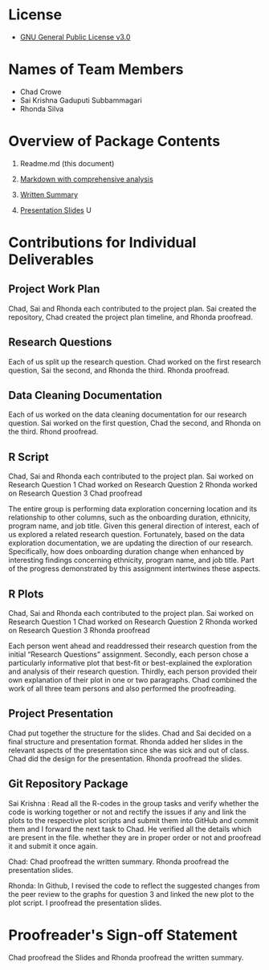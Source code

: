 # License

- [GNU General Public License v3.0](https://github.com/saikrishnags05/Project-for-Data-to-Decisions/blob/master/LICENSE)

# Names of Team Members

- Chad Crowe
- Sai Krishna Gaduputi Subbammagari
- Rhonda Silva

# Overview of Package Contents

1. Readme.md (this document)

2. [Markdown with comprehensive analysis]()

3. [Written Summary]()

4. [Presentation Slides]()
U
# Contributions for Individual Deliverables

## Project Work Plan

Chad, Sai and Rhonda each contributed to the project plan. Sai created the repository, Chad created the project plan timeline, and Rhonda proofread.

## Research Questions

Each of us split up the research question.  Chad worked on the first research question, Sai the second, and Rhonda the third. Rhonda proofread.

## Data Cleaning Documentation

Each of us worked on the data cleaning documentation for our research question.  Sai worked on the first question, Chad the second, and Rhonda on the third.  Rhond proofread.

## R Script

Chad, Sai and Rhonda each contributed to the project plan. Sai worked on Research Question 1 Chad worked on Research Question 2 Rhonda worked on Research Question 3 Chad proofread

The entire group is performing data exploration concerning location and its relationship to other columns, such as the onboarding duration, ethnicity, program name, and job title. Given this general direction of interest, each of us explored a related research question. Fortunately, based on the data exploration documentation, we are updating the direction of our research. Specifically, how does onboarding duration change when enhanced by interesting findings concerning ethnicity, program name, and job title. Part of the progress demonstrated by this assignment intertwines these aspects.

## R Plots

Chad, Sai and Rhonda each contributed to the project plan. Sai worked on Research Question 1 Chad worked on Research Question 2 Rhonda worked on Research Question 3 Rhonda proofread

Each person went ahead and readdressed their research question from the initial “Research Questions” assignment. Secondly, each person chose a particularly informative plot that best-fit or best-explained the exploration and analysis of their research question. Thirdly, each person provided their own explanation of their plot in one or two paragraphs. Chad combined the work of all three team persons and also performed the proofreading.

## Project Presentation

Chad put together the structure for the slides. Chad and Sai decided on a final structure and presentation format. Rhonda added her slides in the relevant aspects of the presentation since she was sick and out of class. Chad did the design for the presentation. Rhonda proofread the slides.

## Git Repository Package

Sai Krishna :
Read all the R-codes in the group tasks and verify  whether the code is working  together or not and rectify the issues if any and link the plots to the respective plot scripts and submit them into GitHub and commit them and I forward the next task to Chad. He verified  all the details which are  present in the file. whether they are in proper order or not and proofread it and submit it once again.

Chad:
Chad proofread the written summary. Rhonda proofread the presentation slides.

Rhonda:
In Github, I revised the code to reflect the suggested changes from the peer review to the graphs for question 3 and linked the new plot to the plot script.  I proofread the presentation slides.

# Proofreader's Sign-off Statement

Chad proofread the Slides and Rhonda proofread the written summary. 







